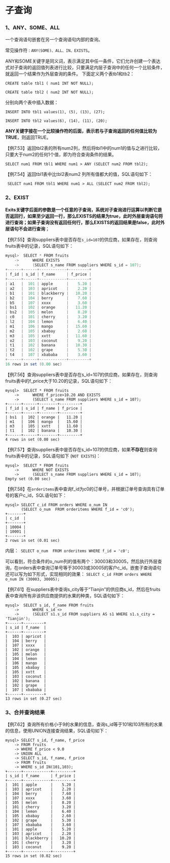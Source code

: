 # 子查询

### 1、ANY、SOME、ALL

一个查询语句嵌套在另一个查询语句内部的查询。

常见操作符 : `ANY(SOME)、ALL、IN、EXISTS`。

ANY和SOME关键字是同义词，表示满足其中任一条件，它们允许创建一个表达式对子查询的返回值列表进行比较，只要满足内层子查询中的任何一个比较条件，就返回一个结果作为外层查询的条件。
下面定义两个表tb1和tb2：

```mysql
CREATE table tbl1 ( num1 INT NOT NULL);

CREATE table tbl2 ( num2 INT NOT NULL);
```

分别向两个表中插入数据：

```mysql
INSERT INTO tbl1 values(1), (5), (13), (27);

INSERT INTO tbl2 values(6), (14), (11), (20);

```

**ANY关键字接在一个比较操作符的后面，表示若与子查询返回的任何值比较为TRUE**，则返回TRUE。

【例7.53】返回tbl2表的所有num2列，然后将tbl1中的num1的值与之进行比较，只要大于num2的任何1个值，即为符合查询条件的结果。

 ```mysql
SELECT num1 FROM tbl1 WHERE num1 > ANY (SELECT num2 FROM tbl2);
 ```

【例7.54】返回tbl1表中比tbl2表num2 列所有值都大的值，SQL语句如下：

```mysql
 SELECT num1 FROM tbl1 WHERE num1 > ALL (SELECT num2 FROM tbl2);
```

### 2、EXIST

**Exits关键字后面的参数是一个任意的子查询，系统对子查询进行运算以判断它是否返回行，如果至少返回一行，那么EXISTS的结果为true，此时外层查询语句将进行查询；如果子查询没有返回任何行，那么EXISTS的返回结果是false，此时外层语句不会进行查询**；

【例7.55】查询suppliers表中是否存在`s_id=107`的供应商，如果存在，则查询fruits表中的记录，SQL语句如下：

```java
mysql>  SELECT * FROM fruits
    ->      WHERE EXISTS
    ->      (SELECT s_name FROM suppliers WHERE s_id = 107);
+------+------+------------+---------+
| f_id | s_id | f_name     | f_price |
+------+------+------------+---------+
| a1   |  101 | apple      |    5.20 |
| a2   |  103 | apricot    |    2.20 |
| b1   |  101 | blackberry |   10.20 |
| b2   |  104 | berry      |    7.60 |
| b5   |  107 | xxxx       |    3.60 |
| bs1  |  102 | orange     |   11.20 |
| bs2  |  105 | melon      |    8.20 |
| c0   |  101 | cherry     |    3.20 |
| l2   |  104 | lemon      |    6.40 |
| m1   |  106 | mango      |   15.60 |
| m2   |  105 | xbabay     |    2.60 |
| m3   |  105 | xxtt       |   11.60 |
| o2   |  103 | coconut    |    9.20 |
| t1   |  102 | banana     |   10.30 |
| t2   |  102 | grape      |    5.30 |
| t4   |  107 | xbababa    |    3.60 |
+------+------+------------+---------+
16 rows in set (0.00 sec)

```

【例7.56】查询suppliers表中是否存在s_id=107的供应商，如果存在，则查询fruits表中的f_price大于10.20的记录，SQL语句如下：

```mysql
mysql>  SELECT * FROM fruits
    ->      WHERE f_price>10.20 AND EXISTS
    ->      (SELECT s_name FROM suppliers WHERE s_id = 107);
+------+------+--------+---------+
| f_id | s_id | f_name | f_price |
+------+------+--------+---------+
| bs1  |  102 | orange |   11.20 |
| m1   |  106 | mango  |   15.60 |
| m3   |  105 | xxtt   |   11.60 |
| t1   |  102 | banana |   10.30 |
+------+------+--------+---------+
4 rows in set (0.00 sec)

```

【例7.57】查询suppliers表中是否存在s_id=107的供应商，如果**不存在**则查询fruits表中的记录，SQL语句如下 (`NOT EXISTS`)：

```mysql
mysql>  SELECT * FROM fruits
    ->      WHERE NOT EXISTS
    ->      (SELECT s_name FROM suppliers WHERE s_id = 107);
Empty set (0.00 sec)

```

【例7.58】在`orderitems`表中查询f_id为c0的订单号，并根据订单号查询具有订单号的客户c_id，SQL语句如下：

```mysql
mysql> SELECT c_id FROM orders WHERE o_num IN      
       (SELECT o_num  FROM orderitems WHERE f_id = 'c0');
+-------+
| c_id  |
+-------+
| 10004 |
| 10001 |
+-------+
2 rows in set (0.01 sec)

```

内层：` SELECT o_num  FROM orderitems WHERE f_id = 'c0';` 

可以看到，符合条件的o_num列的值有两个：30003和30005，然后执行外层查询，在orders表中查询订单号等于30003或30005的客户c_id。嵌套子查询语句还可以写为如下形式，实现相同的效果：
 `SELECT c_id FROM orders WHERE o_num IN (30003, 30005);`

【例7.61】在suppliers表中查询s_city等于“Tianjin”的供应商s_id，然后在fruits表中查询所有非该供应商提供的水果的种类，SQL语句如下：

```mysql
mysql>  SELECT s_id, f_name FROM fruits
    ->      WHERE s_id <>
    ->      (SELECT s1.s_id FROM suppliers AS s1 WHERE s1.s_city = 'Tianjin');
+------+---------+
| s_id | f_name  |
+------+---------+
|  103 | apricot |
|  104 | berry   |
|  107 | xxxx    |
|  102 | orange  |
|  105 | melon   |
|  104 | lemon   |
|  106 | mango   |
|  105 | xbabay  |
|  105 | xxtt    |
|  103 | coconut |
|  102 | banana  |
|  102 | grape   |
|  107 | xbababa |
+------+---------+
13 rows in set (0.27 sec)

```

### 3、合并查询结果

【例7.62】查询所有价格小于9的水果的信息，查询s_id等于101和103所有的水果的信息，使用UNION连接查询结果，SQL语句如下：

```mysql
mysql> SELECT s_id, f_name, f_price 
    -> FROM fruits
    -> WHERE f_price < 9.0
    -> UNION ALL
    -> SELECT s_id, f_name, f_price 
    -> FROM fruits
    -> WHERE s_id IN(101,103);
+------+------------+---------+
| s_id | f_name     | f_price |
+------+------------+---------+
|  101 | apple      |    5.20 |
|  103 | apricot    |    2.20 |
|  104 | berry      |    7.60 |
|  107 | xxxx       |    3.60 |
|  105 | melon      |    8.20 |
|  101 | cherry     |    3.20 |
|  104 | lemon      |    6.40 |
|  105 | xbabay     |    2.60 |
|  102 | grape      |    5.30 |
|  107 | xbababa    |    3.60 |
|  101 | apple      |    5.20 |
|  103 | apricot    |    2.20 |
|  101 | blackberry |   10.20 |
|  101 | cherry     |    3.20 |
|  103 | coconut    |    9.20 |
+------+------------+---------+
15 rows in set (0.02 sec)
```



